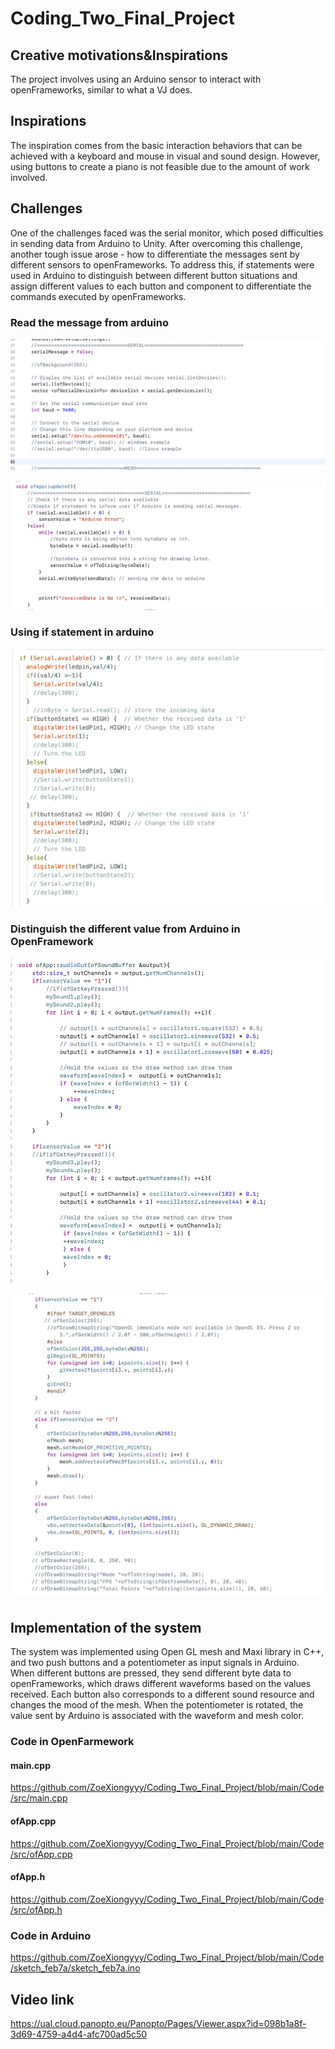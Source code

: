 # Coding_Two_Final_Project
## Creative motivations&Inspirations 
The project involves using an Arduino sensor to interact with openFrameworks, similar to what a VJ does. 

## Inspirations 
The inspiration comes from the basic interaction behaviors that can be achieved with a keyboard and mouse in visual and sound design. However, using buttons to create a piano is not feasible due to the amount of work involved. 

## Challenges
One of the challenges faced was the serial monitor, which posed difficulties in sending data from Arduino to Unity. After overcoming this challenge, another tough issue arose - how to differentiate the messages sent by different sensors to openFrameworks. To address this, if statements were used in Arduino to distinguish between different button situations and assign different values to each button and component to differentiate the commands executed by openFrameworks.
### Read the message from arduino
![pic](https://github.com/ZoeXiongyyy/Coding_Two_Final_Project/blob/main/Screenshot/coding_Screenshot5.png)

![pic](https://github.com/ZoeXiongyyy/Coding_Two_Final_Project/blob/main/Screenshot/coding_Screenshot4.png)

### Using if statement in arduino
![pic](https://github.com/ZoeXiongyyy/Coding_Two_Final_Project/blob/main/Screenshot/coding_Screenshot3.png)

### Distinguish the different value from Arduino in OpenFramework
![pic](https://github.com/ZoeXiongyyy/Coding_Two_Final_Project/blob/main/Screenshot/coding_Screenshot1.png)

![pic](https://github.com/ZoeXiongyyy/Coding_Two_Final_Project/blob/main/Screenshot/coding_Screenshot2.png)

## Implementation of the system
The system was implemented using Open GL mesh and Maxi library in C++, and two push buttons and a potentiometer as input signals in Arduino. When different buttons are pressed, they send different byte data to openFrameworks, which draws different waveforms based on the values received. Each button also corresponds to a different sound resource and changes the mood of the mesh. When the potentiometer is rotated, the value sent by Arduino is associated with the waveform and mesh color.
### Code in OpenFarmework
#### main.cpp
https://github.com/ZoeXiongyyy/Coding_Two_Final_Project/blob/main/Code/src/main.cpp
#### ofApp.cpp
https://github.com/ZoeXiongyyy/Coding_Two_Final_Project/blob/main/Code/src/ofApp.cpp
#### ofApp.h
https://github.com/ZoeXiongyyy/Coding_Two_Final_Project/blob/main/Code/src/ofApp.h

### Code in Arduino
https://github.com/ZoeXiongyyy/Coding_Two_Final_Project/blob/main/Code/sketch_feb7a/sketch_feb7a.ino

## Video link
https://ual.cloud.panopto.eu/Panopto/Pages/Viewer.aspx?id=098b1a8f-3d69-4759-a4d4-afc700ad5c50

